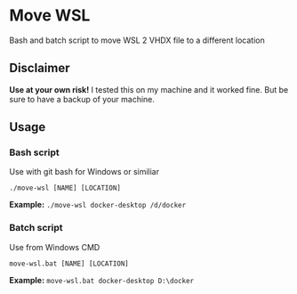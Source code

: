 # Move WSL

Bash and batch script to move WSL 2 VHDX file to a different location

## Disclaimer
__Use at your own risk!__ I tested this on my machine and it worked fine. But be sure to have a backup of your machine.

## Usage

### Bash script
Use with git bash for Windows or similiar

```./move-wsl [NAME] [LOCATION]```

__Example:__ `./move-wsl docker-desktop /d/docker`

### Batch script
Use from Windows CMD

```move-wsl.bat [NAME] [LOCATION]```

__Example:__ `move-wsl.bat docker-desktop D:\docker`